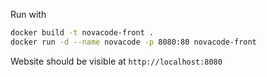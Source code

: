 Run with
```bash
docker build -t novacode-front .
docker run -d --name novacode -p 8080:80 novacode-front
```
Website should be visible at `http://localhost:8080`

